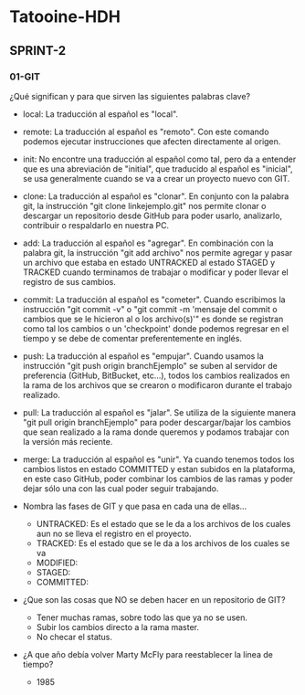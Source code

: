 # Tatooine-HDH

## SPRINT-2

### 01-GIT

¿Qué significan y para que sirven las siguientes palabras clave?

- local: La traducción al español es "local".

- remote: La traducción al español es "remoto". Con este comando podemos ejecutar instrucciones que afecten directamente al origen.

- init: No encontre una traducción al español como tal, pero da a entender que es una abreviación de "initial", que traducido al español es "inicial", se usa generalmente cuando se va a crear un proyecto nuevo con GIT.

- clone: La traducción al español es "clonar". En conjunto con la palabra git, la instrucción "git clone linkejemplo.git" nos permite clonar o descargar un repositorio desde GitHub para poder usarlo, analizarlo, contribuir o respaldarlo en nuestra PC.

- add: La traducción al español es "agregar". En combinación con la palabra git, la instrucción "git add archivo" nos permite agregar y pasar un archivo que estaba en estado UNTRACKED al estado STAGED y TRACKED cuando terminamos de trabajar o modificar y poder llevar el registro de sus cambios.

- commit: La traducción al español es "cometer". Cuando escribimos la instrucción "git commit -v" o "git commit -m 'mensaje del commit o cambios que se le hicieron al o los archivo(s)'" es donde se registran como tal los cambios o un 'checkpoint' donde podemos regresar en el tiempo y se debe de comentar preferentemente en inglés.

- push: La traducción al español es "empujar". Cuando usamos la instrucción "git push origin branchEjemplo" se suben al servidor de preferencia (GitHub, BitBucket, etc...), todos los cambios realizados en la rama de los archivos que se crearon o modificaron durante el trabajo realizado.

- pull: La traducción al español es "jalar". Se utiliza de la siguiente manera "git pull origin branchEjemplo" para poder descargar/bajar los cambios que sean realizado a la rama donde queremos y podamos trabajar con la versión más reciente.

- merge: La traducción al español es "unir". Ya cuando tenemos todos los cambios listos en estado COMMITTED y estan subidos en la plataforma, en este caso GitHub, poder combinar los cambios de las ramas y poder dejar sólo una con las cual poder seguir trabajando.


+ Nombra las fases de GIT y que pasa en cada una de ellas...
  + UNTRACKED: Es el estado que se le da a los archivos de los cuales aun no se lleva el registro en el proyecto.
  + TRACKED: Es el estado que se le da a los archivos de los cuales se va
  + MODIFIED:
  + STAGED:
  + COMMITTED:

+ ¿Que son las cosas que NO se deben hacer en un repositorio de GIT?
  + Tener muchas ramas, sobre todo las que ya no se usen.
  + Subir los cambios directo a la rama master.
  + No checar el status.


+ ¿A que año debía volver Marty McFly para reestablecer la linea de tiempo?
    + 1985
